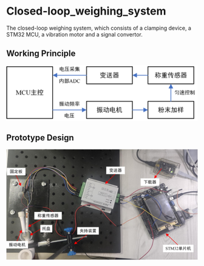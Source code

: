 # Closed-loop_weighing_system
The closed-loop weighing system, which consists of a clamping device, a STM32 MCU, a vibration motor and a signal convertor.

## Working Principle
<img src="https://github.com/GradyM2M/Closed-loop_weighing_system/blob/main/img/%E5%B7%A5%E4%BD%9C%E5%8E%9F%E7%90%86.png" width="1000">

## Prototype Design
<img src="https://github.com/GradyM2M/Closed-loop_weighing_system/blob/main/img/%E9%97%AD%E7%8E%AF%E7%A7%B0%E9%87%8D%E7%B3%BB%E7%BB%9F.jpg" width="1000">
